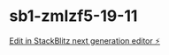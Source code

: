 # sb1-zmlzf5-19-11

[Edit in StackBlitz next generation editor ⚡️](https://stackblitz.com/~/github.com/Kailashrajiv/sb1-zmlzf5-19-11)